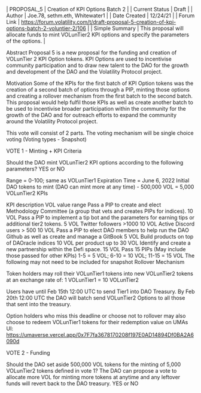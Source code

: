 
| PROPOSAL_5 | Creation of KPI Options Batch 2 |
| Current Status | Draft |
| Author | Joe.78, sethm.eth, Whitewater1 |
| Date Created | 12/24/21 |
| Forum Link | https://forum.volatility.com/t/draft-proposal-5-creation-of-kpi-options-batch-2-voluntier-2/106 |
| Simple Summary | This proposal will allocate funds to mint VOLunTier2 KPI options and specify the parameters of the options. |

Abstract
Proposal 5 is a new proposal for the funding and creation of VOLunTier 2 KPI Option tokens. KPI Options are used to incentivise community participation and to draw new talent to the DAO for the growth and development of the DAO and the Volatility Protocol project.

Motivation
Some of the KPIs for the first batch of KPI Option tokens was the creation of a second batch of options through a PIP, minting those options and creating a rollover mechanism from the first batch to the second batch. This proposal would help fulfil those KPIs as well as create another batch to be used to incentivise broader participation within the community for the growth of the DAO and for outreach efforts to expand the community around the Volatility Protocol project.

This vote will consist of 2 parts. The voting mechanism will be single choice voting (Voting types - Snapshot)


VOTE 1 - Minting + KPI Criteria

Should the DAO mint VOLunTier2 KPI options according to the following parameters? YES or NO

Range = 0-100; same as VOLunTier1
Expiration Time = June 6, 2022
Initial DAO tokens to mint (DAO can mint more at any time) - 500,000 VOL = 5,000 VOLunTier2
KPIs

KPI description	VOL value range
Pass a PIP to create and elect Methodology Committee (a group that vets and creates PIPs for indices).	10 VOL
Pass a PIP to implement a tip bot and the parameters for earning tips or additional tier2 tokens.	5 VOL
Twitter followers >1000	10 VOL
Active Discord users > 500	10 VOL
Pass a PIP to elect DAO members to help run the DAO Github as well as create and manage a GitBook	5 VOL
Build products on top of DAOracle indices	10 VOL per product up to 30 VOL
Identify and create a new partnership within the Defi space.	15 VOL
Pass 15 PIPs (May include those passed for other KPIs)	1-5 = 5 VOL; 6-10 = 10 VOL; 11-15 = 15 VOL
The following may not need to be included for snapshot
Rollover Mechanism

Token holders may roll their VOLunTier1 tokens into new VOLunTier2 tokens at an exchange rate of: 1 VOLunTier1 = 10 VOLunTier2

Users have until Feb 15th 12:00 UTC to send Tier1 into DAO Treasury. By Feb 20th 12:00 UTC the DAO will batch send VOLunTier2 Options to all those that sent into the treasury.

Option holders who miss this deadline or choose not to rollover may also choose to redeem VOLunTier1 tokens for their redemption value on UMAs UI: https://umaverse.vercel.app/0x7F7fa3678170208f197E0AD14894Df0BA2A6090d

VOTE 2 - Funding

Should the DAO set aside 500,000 VOL tokens for the minting of 5,000 VOLunTier2 tokens defined in vote 1? The DAO can propose a vote to allocate more VOL for minting more tokens at anytime and any leftover funds will revert back to the DAO treasury. YES or NO
